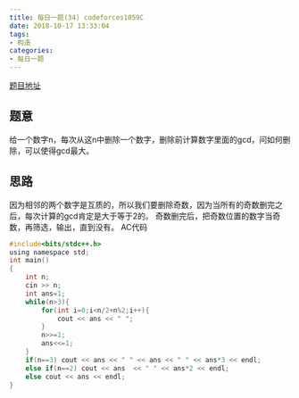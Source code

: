 ```yaml
---
title: 每日一题(34) codeforces1059C
date: 2018-10-17 13:33:04
tags:
- 构造
categories:
- 每日一题
---
```

[题目地址](http://codeforces.com/contest/1059/problem/C)
## 题意
给一个数字n，每次从这n中删除一个数字，删除前计算数字里面的gcd，问如何删除，可以使得gcd最大。
## 思路
因为相邻的两个数字是互质的，所以我们要删除奇数，因为当所有的奇数删完之后，每次计算的gcd肯定是大于等于2的。
奇数删完后，把奇数位置的数字当奇数，再筛选，输出，直到没有。
AC代码
```C
#include<bits/stdc++.h>
using namespace std;
int main()
{
	int n;
	cin >> n;
	int ans=1;
	while(n>3){
		for(int i=0;i<n/2+n%2;i++){
			cout << ans << " ";
		}
		n>>=1;
		ans<<=1;
	}
	if(n==3) cout << ans << " " << ans << " " << ans*3 << endl;
	else if(n==2) cout << ans  << " " << ans*2 << endl;
	else cout << ans << endl;
} 
```
